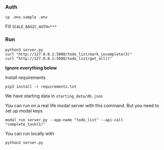 ### Auth
```
cp .env.sample .env
```
Fill `SCALE_BASIC_AUTH=***`

### Run
```
python3 server.py
curl "http://127.0.0.1:5000/todo_list/mark_incomplete(3)"
curl "http://127.0.0.1:5000/todo_list/get_all()"
```

**Ignore everything below**

Install requirements
```
pip3 install -r requirements.txt
```
We have starting data in `starting_data/db.json`

You can run on a real life modal server with this command. But you need to set up modal keys
```
modal run server.py --app-name "todo_list" --api-call "complete_task(1)"
```

You can run locally with
```
python3 server.py
```
